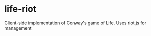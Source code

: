 life-riot
=========

Client-side implementation of Conway's game of Life.  Uses riot.js for management
